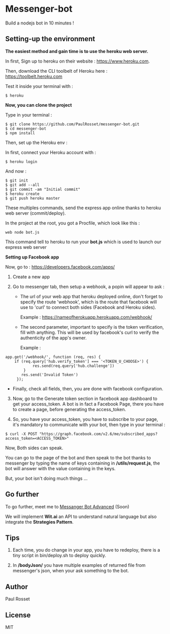 # Messenger-bot

Build a nodejs bot in 10 minutes !

## Setting-up the environment

__The easiest method and gain time is to use the heroku web server.__
 
In first, Sign up to heroku on their website : https://www.heroku.com.

Then, download the CLI toolbelt of Heroku here : https://toolbelt.heroku.com

Test it inside your terminal with :
```
$ heroku
```

__Now, you can clone the project__

Type in your terminal : 

```
$ git clone https://github.com/PaulRosset/messenger-bot.git
$ cd messenger-bot
$ npm install
```

Then, set up the Heroku env :

In first, connect your Heroku account with :

```
$ heroku login
``` 

And now :

```
$ git init
$ git add --all
$ git commit -am "Initial commit"
$ heroku create
$ git push heroku master
```
These multiples commands, send the express app online thanks to heroku web server (commit/deploy).

In the project at the root, you got a Procfile, which look like this :

```
web node bot.js
```
This command tell to heroku to run your __bot.js__ which is used to launch our express web server

__Setting up Facebook app__

Now, go to : https://developers.facebook.com/apps/

1. Create a new app

2. Go to messenger tab, then setup a webhook, a popin will appear to ask :
   - The url of your web app that heroku deployed online, don't forget to specify the route 'webhook', which is the route that facebook will use to 'curl' to connect both sides (Facebook and Heroku sides).
 	
 	    Example : https://nameofherokuapp.herokuapp.com/webhook/
 	
   - The second parameter, important to specify is the token verification, fill with anything. This will be used by facebook's curl to verify the authenticity of the app's owner. 
 	
 	    Example : 
```
app.get('/webhook/', function (req, res) {
    if (req.query['hub.verify_token'] === '<TOKEN_U_CHOOSE>') {
            res.send(req.query['hub.challenge'])
        }
       res.send('Invalid Token')
     });
```
   - Finally, check all fields, then, you are done with facebook configuration.

3. Now, go to the Generate token section in facebook app dashboard to get your access_token. A bot is in fact a Facebook Page, there you have to create a page, before generating the access_token.
  
4. So, you have your access_token, you have to subscribe to your page, it's mandatory to communicate with your bot, then type in your terminal :

```
$ curl -X POST "https://graph.facebook.com/v2.6/me/subscribed_apps?access_token=<ACCESS_TOKEN>"
```

Now, Both sides can speak.

You can go to the page of the bot and then speak to the bot thanks to messenger by typing the name of keys containing in __/utils/request.js__, the bot will answer with the value containing in the keys.

But, your bot isn't doing much things ...

 ## Go further

 To go further, meet me to [Messanger Bot Advanced](https://github.com/PaulRosset/messanger-bot-advanced.git) (Soon)
 
 We will implement __Wit.ai__ an API to understand natural language but also integrate the __Strategies Pattern__. 

 ## Tips
 
 1. Each time, you do change in your app, you have to redeploy, there is a tiny script in bin/deploy.sh to deploy quickly.
 
 2. In __/bodyJson/__ you have multiple examples of returned file from messenger's json, when your ask something to the bot.
 
## Author

Paul Rosset

## License

MIT
